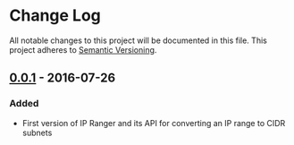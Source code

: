 # Change Log

All notable changes to this project will be documented in this file. This
project adheres to [Semantic Versioning](http://semver.org/).

## [0.0.1] - 2016-07-26
### Added
- First version of IP Ranger and its API for converting an IP range to CIDR subnets

[0.0.1]: https://github.com/altmetric/ip_ranger/releases/tag/v0.0.1
